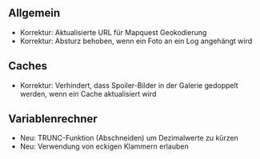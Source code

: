 ## Allgemein
- Korrektur: Aktualisierte URL für Mapquest Geokodierung
- Korrektur: Absturz behoben, wenn ein Foto an ein Log angehängt wird

## Caches
- Korrektur: Verhindert, dass Spoiler-Bilder in der Galerie gedoppelt werden, wenn ein Cache aktualisiert wird

## Variablenrechner
- Neu: TRUNC-Funktion (Abschneiden) um Dezimalwerte zu kürzen
- Neu: Verwendung von eckigen Klammern erlauben

